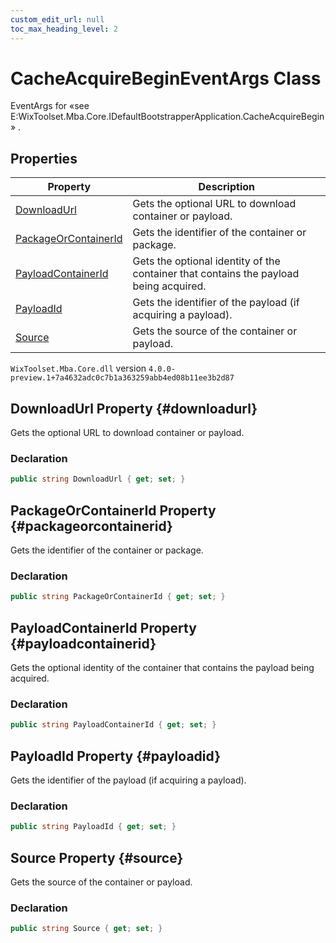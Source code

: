 ```yaml
---
custom_edit_url: null
toc_max_heading_level: 2
---
```

# CacheAcquireBeginEventArgs Class
EventArgs for «see E:WixToolset.Mba.Core.IDefaultBootstrapperApplication.CacheAcquireBegin» .
## Properties
| Property | Description |
| ------ | ----------- |
| [DownloadUrl](#downloadurl) | Gets the optional URL to download container or payload. |
| [PackageOrContainerId](#packageorcontainerid) | Gets the identifier of the container or package. |
| [PayloadContainerId](#payloadcontainerid) | Gets the optional identity of the container that contains the payload being acquired. |
| [PayloadId](#payloadid) | Gets the identifier of the payload (if acquiring a payload). |
| [Source](#source) | Gets the source of the container or payload. |
`WixToolset.Mba.Core.dll` version `4.0.0-preview.1+7a4632adc0c7b1a363259abb4ed08b11ee3b2d87`
## DownloadUrl Property {#downloadurl}
Gets the optional URL to download container or payload.
### Declaration
```cs
public string DownloadUrl { get; set; } 
```
## PackageOrContainerId Property {#packageorcontainerid}
Gets the identifier of the container or package.
### Declaration
```cs
public string PackageOrContainerId { get; set; } 
```
## PayloadContainerId Property {#payloadcontainerid}
Gets the optional identity of the container that contains the payload being acquired.
### Declaration
```cs
public string PayloadContainerId { get; set; } 
```
## PayloadId Property {#payloadid}
Gets the identifier of the payload (if acquiring a payload).
### Declaration
```cs
public string PayloadId { get; set; } 
```
## Source Property {#source}
Gets the source of the container or payload.
### Declaration
```cs
public string Source { get; set; } 
```
